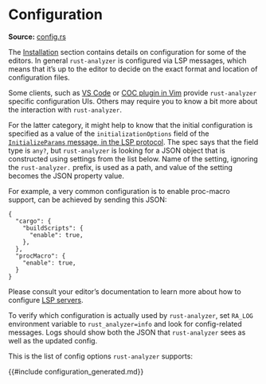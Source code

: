 # Configuration

**Source:**
[config.rs](https://github.com/rust-lang/rust-analyzer/blob/master/crates/rust-analyzer/src/config.rs)

The [Installation](./installation.md) section contains details on
configuration for some of the editors. In general `rust-analyzer` is
configured via LSP messages, which means that it’s up to the editor to
decide on the exact format and location of configuration files.

Some clients, such as [VS Code](./vs_code.md) or [COC plugin in
Vim](./other_editors.md#coc-rust-analyzer) provide `rust-analyzer` specific configuration
UIs. Others may require you to know a bit more about the interaction
with `rust-analyzer`.

For the latter category, it might help to know that the initial
configuration is specified as a value of the `initializationOptions`
field of the [`InitializeParams` message, in the LSP
protocol](https://microsoft.github.io/language-server-protocol/specifications/specification-current/#initialize).
The spec says that the field type is `any?`, but `rust-analyzer` is
looking for a JSON object that is constructed using settings from the
list below. Name of the setting, ignoring the `rust-analyzer.` prefix,
is used as a path, and value of the setting becomes the JSON property
value.

For example, a very common configuration is to enable proc-macro
support, can be achieved by sending this JSON:

    {
      "cargo": {
        "buildScripts": {
          "enable": true,
        },
      },
      "procMacro": {
        "enable": true,
      }
    }

Please consult your editor’s documentation to learn more about how to
configure [LSP
servers](https://microsoft.github.io/language-server-protocol/).

To verify which configuration is actually used by `rust-analyzer`, set
`RA_LOG` environment variable to `rust_analyzer=info` and look for
config-related messages. Logs should show both the JSON that
`rust-analyzer` sees as well as the updated config.

This is the list of config options `rust-analyzer` supports:

{{#include configuration_generated.md}}
